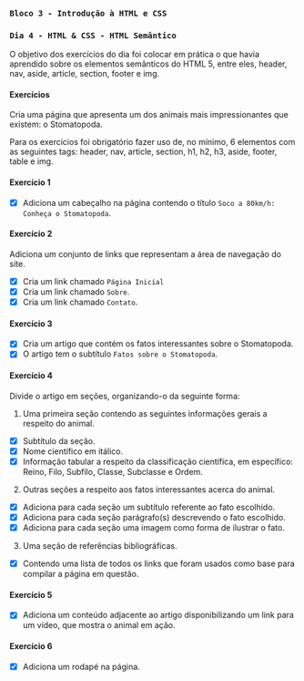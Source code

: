 ### `Bloco 3 - Introdução à HTML e CSS`

### `Dia 4 - HTML & CSS - HTML Semântico`

O objetivo dos exercícios do dia foi colocar em prática o que havia aprendido sobre os elementos semânticos do HTML 5, entre eles, header, nav, aside, article, section, footer e img.

#### Exercícios

Cria uma página que apresenta um dos animais mais impressionantes que existem: o Stomatopoda.

Para os exercícios foi obrigatório fazer uso de, no mínimo, 6 elementos com as seguintes tags: header, nav, article, section, h1, h2, h3, aside, footer, table e img.

#### Exercício 1

- [x] Adiciona um cabeçalho na página contendo o título `Soco a 80km/h: Conheça o Stomatopoda`.

#### Exercício 2

Adiciona um conjunto de links que representam a área de navegação do site.

- [x] Cria um link chamado `Página Inicial`
- [x] Cria um link chamado `Sobre`.
- [x] Cria um link chamado `Contato`.

#### Exercício 3

- [x] Cria um artigo que contém os fatos interessantes sobre o Stomatopoda.
- [x] O artigo tem o subtítulo `Fatos sobre o Stomatopoda`.

#### Exercício 4

Divide o artigo em seções, organizando-o da seguinte forma:

1. Uma primeira seção contendo as seguintes informações gerais a respeito do animal.

- [x] Subtítulo da seção.
- [x] Nome científico em itálico.
- [x] Informação tabular a respeito da classificação científica, em específico: Reino, Filo, Subfilo, Classe, Subclasse e Ordem.

2. Outras seções a respeito aos fatos interessantes acerca do animal.

- [x] Adiciona para cada seção um subtítulo referente ao fato escolhido.
- [x] Adiciona para cada seção parágrafo(s) descrevendo o fato escolhido.
- [x] Adiciona para cada seção uma imagem como forma de ilustrar o fato.

3. Uma seção de referências bibliográficas.

- [x] Contendo uma lista de todos os links que foram usados como base para compilar a página em questão.

#### Exercício 5

- [x] Adiciona um conteúdo adjacente ao artigo disponibilizando um link para um vídeo, que mostra o animal em ação.

#### Exercício 6

- [x] Adiciona um rodapé na página.
